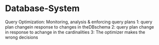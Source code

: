 # Database-System
Query Optimization: Monitoring, analysis & enforcing query plans
1: query plan changein response to changes in theDBschema
2: query plan change in response to achange in the cardinalities
3: The optimizer makes the wrong decisions
